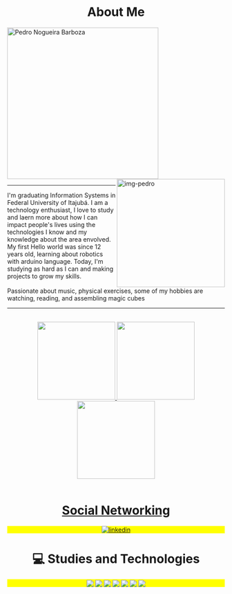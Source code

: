   <h1 align="center">                                                                                                                                                       
About Me </h1>


<img align="center" width="350" src="https://github.com/PedroNB10/PedroNB10/blob/main/name.svg" alt="Pedro Nogueira Barboza" />

<img align="right" height="250" alt="img-pedro" height="380" src="https://github.com/PedroNB10/PedroNB10/blob/main/imagem%20programando.gif">

---


<p align="left">I'm graduating Information Systems in Federal University of Itajubá. I am a technology enthusiast, I love to study and laern more about how I can impact people's lives using the technologies I know and
  my knowledge about the area envolved. My first Hello world was since 12 years old, learning about robotics with arduino language. Today, I'm studying as hard as I can and making projects to grow my skills.
<br>
<br>
 Passionate about music, physical exercises, some of my hobbies are watching, reading, and assembling magic cubes</p>

---






<!--
**PedroNB10/PedroNB10** is a ✨ _special_ ✨ repository because its `README.md` (this file) appears on your GitHub profile.

Here are some ideas to get you started:

- 🔭 I’m currently working on ...
- 🌱 I’m currently learning ...
- 👯 I’m looking to collaborate on ...
- 🤔 I’m looking for help with ...
- 💬 Ask me about ...
- 📫 How to reach me: ...
- 😄 Pronouns: ...
- ⚡ Fun fact: ...
-->


<br/>
<div align="center">
  <a href="https://github.com/PedroNB10">

  <img height="180em" src="https://github-readme-stats.vercel.app/api?username=PedroNB10&show_icons=true&bg_color=000&border_color=30A3DC&title_color=E94D5F&text_color=FFF&include_all_commits=true&count_private=true"/>
  <img height="180em" src="https://github-readme-stats.vercel.app/api/top-langs/?username=PedroNB10&hide=makefile,assembly,c%2B%2B,c%23,jupyter%20notebook&layout=compact&bg_color=000&border_color=30A3DC&title_color=E94D5F&text_color=FFF"/> 
  <img height="180em" src="https://github-profile-trophy.vercel.app/?username=PedroNB10&theme=algolia&no-frame=true&row=1&&margin-w=20&no-bg=true"/>
  
</div>
  
  <br/>
  
  <h1 align="center">                                                                                                                                                       
Social Networking </h1>
  
   
<p align="center" style="background:yellow">
<a href="https://www.linkedin.com/in/pedro-nogueira-barboza-2178ba211/" target="_blank">
</a>
<a href="https://www.linkedin.com/in/pedro-nogueira-barboza-2178ba211/" target="_blank">
  <img align="center" src="https://img.shields.io/badge/LinkedIn-000?style=for-the-badge&logo=linkedin&logoColor=0E76A8" alt="linkedin"/>
</a>

  
  

  
</p>
  

  
<h1 align="center">                                                                                                                                                       
💻 Studies and Technologies </h1>
  
  <p align="center" style="background:yellow">
 <img align="center" src="https://img.shields.io/badge/C-000?style=for-the-badge&logo=c"/>
 <img align="center" src="https://img.shields.io/badge/JavaScript-000?style=for-the-badge&logo=javascript"/>
   <img align="center" src="https://img.shields.io/badge/HTML5-000?style=for-the-badge&logo=html5"/>
   <img align="center" src="https://img.shields.io/badge/CSS3-000?style=for-the-badge&logo=css3&logoColor=264CE4"/>
   <img align="center" src="https://img.shields.io/badge/Python-000?style=for-the-badge&logo=python"/>
   <img align="center" src="https://img.shields.io/badge/Git-000?style=for-the-badge&logo=git"/>
   <img align="center" src="https://img.shields.io/badge/GitHub-000?style=for-the-badge&logo=github"/>


  </p>

    
  </div>
  
  


  
  

 



 
  
 
